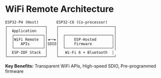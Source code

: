 # WiFi Remote Architecture

<div class="text-center mb-8">

```
ESP32-P4 (Host)        ESP32-C6 (Co-processor)
┌─────────────────┐    ┌─────────────────────────┐
│  Application    │    │                         │
│  ┌─────────────┐│    │  ┌─────────────────────┐│
│  │WiFi Remote  ││◄──►│  │    ESP-Hosted       ││
│  │   APIs      ││SDIO│  │    Firmware         ││
│  └─────────────┘│    │  └─────────────────────┘│
│  ESP-IDF Stack  │    │   Wi-Fi 6 + Bluetooth  │
└─────────────────┘    └─────────────────────────┘
```

</div>

**Key Benefits:** Transparent WiFi APIs, High-speed SDIO, Pre-programmed firmware